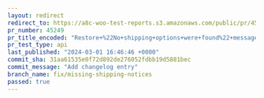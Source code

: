 ```yaml
---
layout: redirect
redirect_to: https://a8c-woo-test-reports.s3.amazonaws.com/public/pr/45249/api/index.html
pr_number: 45249
pr_title_encoded: "Restore+%22No+shipping+options+were+found%22+message+in+cart-shipping+template."
pr_test_type: api
last_published: "2024-03-01 16:46:46 +0000"
commit_sha: 31aa61535e0f72d892de276052fdbb19d5881bec
commit_message: "Add changelog entry"
branch_name: fix/missing-shipping-notices
passed: true
---
```

